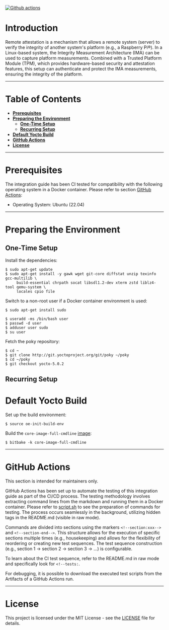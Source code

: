 <!-- REMEMBER TO UPDATE THE GITHUB BADGE -->

[![Github actions](https://github.com/wxleong/remote-attestation-optiga-tpm/actions/workflows/main.yml/badge.svg)](https://github.com/wxleong/remote-attestation-optiga-tpm/actions)

# Introduction

Remote attestation is a mechanism that allows a remote system (server) to verify the integrity of another system's platform (e.g., a Raspberry Pi®). In a Linux-based system, the Integrity Measurement Architecture (IMA) can be used to capture platform measurements. Combined with a Trusted Platform Module (TPM), which provides hardware-based security and attestation features, this setup can authenticate and protect the IMA measurements, ensuring the integrity of the platform.

---

# Table of Contents

- **[Prerequisites](#prerequisites)**
- **[Preparing the Environment](#preparing-the-environment)**
    - **[One-Time Setup](#one-time-setup)**
    - **[Recurring Setup](#recurring-setup)**
- **[Default Yocto Build](#default-yocto-build)**
- **[GitHub Actions](#github-actions)**
- **[License](#license)**

---

<!--section:dummy-->

# Prerequisites

The integration guide has been CI tested for compatibility with the following operating system in a Docker container. Please refer to section [GitHub Actions](#github-actions):

- Operating System: Ubuntu (22.04)

---

# Preparing the Environment

## One-Time Setup

Install the dependencies:
```all
$ sudo apt-get update
$ sudo apt-get install -y gawk wget git-core diffstat unzip texinfo gcc-multilib \
     build-essential chrpath socat libsdl1.2-dev xterm zstd liblz4-tool qemu-system \
     locales cpio file
```

Switch to a non-root user if a Docker container environment is used:
```all
$ sudo apt-get install sudo

$ useradd -ms /bin/bash user
$ passwd -d user
$ adduser user sudo
$ su user
```

Fetch the poky repository:
```all
$ cd ~
$ git clone http://git.yoctoproject.org/git/poky ~/poky
$ cd ~/poky
$ git checkout yocto-5.0.2
```

## Recurring Setup

# Default Yocto Build

Set up the build environment:
```all
$ source oe-init-build-env
```

Build the `core-image-full-cmdline` [image](https://docs.yoctoproject.org/ref-manual/images.html#images):
```all
$ bitbake -k core-image-full-cmdline
```

---

# GitHub Actions

This section is intended for maintainers only.

GitHub Actions has been set up to automate the testing of this integration guide as part of the CI/CD process. The testing methodology involves extracting command lines from the markdown and running them in a Docker container. Please refer to [script.sh](.github/docker/script.sh) to see the preparation of commands for testing. The process occurs seamlessly in the background, utilizing hidden tags in the README.md (visible in raw mode).

Commands are divided into sections using the markers `<!--section:xxx-->` and `<!--section-end-->`. This structure allows for the execution of specific sections multiple times (e.g., housekeeping) and allows for the flexibility of reordering or creating new test sequences. The test sequence construction (e.g., section 1 -> section 2 -> section 3 -> ...) is configurable.

To learn about the CI test sequence, refer to the README.md in raw mode and specifically look for `<!--tests:`.

For debugging, it is possible to download the executed test scripts from the Artifacts of a GitHub Actions run.

---

# License
This project is licensed under the MIT License - see the [LICENSE](LICENSE) file for details.

<!--section-end-->

<!--tests:
dummy;
-->

